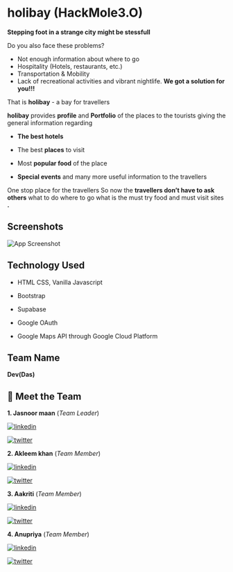 # holibay (HackMole3.O)

__Stepping foot in a strange city might be stessfull__

Do you also face these problems?
* Not enough information about where to go
* Hospitality (Hotels, restaurants, etc.) 
* Transportation & Mobility
* Lack of recreational activities and vibrant nightlife.
__We got a solution for you!!!__

That is __holibay__ - a bay for travellers


__holibay__ provides  __profile__ and __Portfolio__ of the places to the tourists giving the general information regarding

* __The best hotels__ 

* The best __places__ to visit 

* Most __popular food__ of the place 

* __Special events__  and many more useful information
   to the travellers

 One stop place for the travellers
So now the __travellers don’t have to ask others__ what to do where to go what is the must try food and must visit sites __.__ 

## Screenshots

![App Screenshot](https://via.placeholder.com/468x300?text=App+Screenshot+Here)


## Technology Used

* HTML CSS, Vanilla Javascript
* Bootstrap

* Supabase

* Google OAuth

* Google Maps API through Google Cloud Platform

##  Team Name
**Dev(Das)**

## 🔗 Meet the Team
 **1. Jasnoor maan** (_Team Leader_)

[![linkedin](https://img.shields.io/badge/linkedin-0A66C2?style=for-the-badge&logo=linkedin&logoColor=white)](https://www.linkedin.com/)

[![twitter](https://img.shields.io/badge/twitter-1DA1F2?style=for-the-badge&logo=twitter&logoColor=white)](https://twitter.com/)


**2. Akleem khan** (_Team Member_)

[![linkedin](https://img.shields.io/badge/linkedin-0A66C2?style=for-the-badge&logo=linkedin&logoColor=white)](https://www.linkedin.com/in/akleem-khan-3a5a51223)

[![twitter](https://img.shields.io/badge/twitter-1DA1F2?style=for-the-badge&logo=twitter&logoColor=white)](https://twitter.com/Akleemk786?t=0Rd9M8oJDdpngjLqR4Jngw&s=08)

**3. Aakriti** (_Team Member_)

[![linkedin](https://img.shields.io/badge/linkedin-0A66C2?style=for-the-badge&logo=linkedin&logoColor=white)](https://www.linkedin.com/)

[![twitter](https://img.shields.io/badge/twitter-1DA1F2?style=for-the-badge&logo=twitter&logoColor=white)](https://twitter.com/)

**4. Anupriya** (_Team Member_)

[![linkedin](https://img.shields.io/badge/linkedin-0A66C2?style=for-the-badge&logo=linkedin&logoColor=white)](https://www.linkedin.com/)

[![twitter](https://img.shields.io/badge/twitter-1DA1F2?style=for-the-badge&logo=twitter&logoColor=white)](https://twitter.com/)

